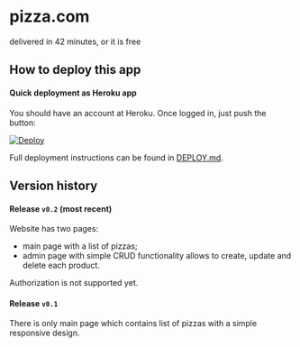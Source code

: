 # pizza.com
delivered in 42 minutes, or it is free

## How to deploy this app

#### Quick deployment as Heroku app

You should have an account at Heroku.
Once logged in, just push the button:

[![Deploy](https://www.herokucdn.com/deploy/button.svg)](https://heroku.com/deploy)

Full deployment instructions can be found in [DEPLOY.md](https://github.com/OrlovVictor/pizza.com/blob/master/DEPLOY.md).

## Version history

#### Release `v0.2` (most recent)
 Website has two pages:
 * main page with a list of pizzas;
 * admin page with simple CRUD functionality allows to create, update and delete each product.
 
 Authorization is not supported yet. 

#### Release `v0.1`
 There is only main page which contains list of pizzas with a simple responsive design.

